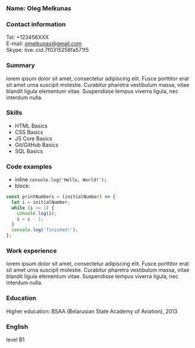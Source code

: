 ### **Name**: Oleg Melkunas

### **Contact information**
Tel:   +123456XXX<br>
E-mail: omelkunas@gmail.com<br>
Skype: live:.cid.7f0315258fa571f5

### **Summary**
lorem ipsum dolor sit amet, consectetur adipiscing elit. Fusce porttitor erat sit amet urna suscipit molestie. Curabitur pharetra vestibulum massa, vitae blandit ligula elementum vitae. Suspendisse tempus viverra ligula, nec interdum nulla.

### **Skills**
- HTML Basics
- CSS Basics
- JS Core Basics
- Git/GitHub Basics
- SQL Basics

### **Code examples**
- inline `console.log('Hello, World!');`
- block:
```javascript
const printNumbers = (initialNumber) => {
  let i = initialNumber;
  while (i >= 1) {
    console.log(i);
    i = i - 1;
  }
  console.log('finished!');
};
```

### **Work experience**
lorem ipsum dolor sit amet, consectetur adipiscing elit. Fusce porttitor erat sit amet urna suscipit molestie. Curabitur pharetra vestibulum massa, vitae blandit ligula elementum vitae. Suspendisse tempus viverra ligula, nec interdum nulla.

### **Education**
Higher education: BSAA (Belarusian State Academy of Aviation), 2013

### **English**
level B1